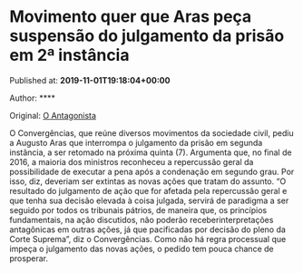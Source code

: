 
# Movimento quer que Aras peça suspensão do julgamento da prisão em 2ª instância

Published at: **2019-11-01T19:18:04+00:00**

Author: ****

Original: [O Antagonista](https://www.oantagonista.com/brasil/movimento-quer-que-aras-peca-suspensao-do-julgamento-da-prisao-em-2a-instancia/)

O Convergências, que reúne diversos movimentos da sociedade civil, pediu a Augusto Aras que interrompa o julgamento da prisão em segunda instância, a ser retomado na próxima quinta (7).
Argumenta que, no final de 2016, a maioria dos ministros reconheceu a repercussão geral da possibilidade de executar a pena após a condenação em segundo grau.
Por isso, diz, deveriam ser extintas as novas ações que tratam do assunto.
“O resultado do julgamento de ação que for afetada pela repercussão geral e que tenha sua decisão elevada à coisa julgada, servirá de paradigma a ser seguido por todos os tribunais pátrios, de maneira que, os princípios fundamentais, na ação discutidos, não poderão receberinterpretações antagônicas em outras ações, já que pacificadas por decisão do pleno da Corte Suprema”, diz o Convergências.
Como não há regra processual que impeça o julgamento das novas ações, o pedido tem pouca chance de prosperar.
